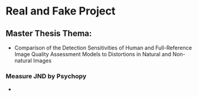 # Real and Fake Project
## Master Thesis Thema: 
- Comparison of the Detection Sensitivities of Human and Full-Reference Image Quality Assessment Models to Distortions in Natural and Non-natural Images
### Measure JND by Psychopy
- 
